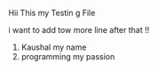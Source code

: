 Hii This my Testin g File

i want to add tow more line after that !!
1. Kaushal my name 
2. programming my  passion
